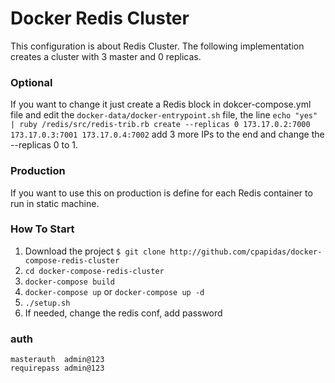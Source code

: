 # Docker Redis Cluster

This configuration is about Redis Cluster. The following implementation
creates a cluster with 3 master and 0 replicas.

### Optional
If you want to change it just create a Redis block in dokcer-compose.yml
file and edit the `docker-data/docker-entrypoint.sh` file, the line
`echo "yes" | ruby /redis/src/redis-trib.rb create --replicas 0 173.17.0.2:7000 173.17.0.3:7001 173.17.0.4:7002`
add 3 more IPs to the end and change the --replicas 0 to 1.

### Production
If you want to use this on production is define for each Redis container to
run in static machine.

### How To Start

1. Download the project `$ git clone http://github.com/cpapidas/docker-compose-redis-cluster`
2. `cd docker-compose-redis-cluster`
3. `docker-compose build`
4. `docker-compose up` or `docker-compose up -d`
5. `./setup.sh`
6. If needed, change the redis conf, add password

### auth

```
masterauth  admin@123
requirepass admin@123

```

